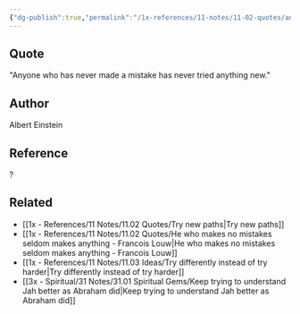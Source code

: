 ```yaml
---
{"dg-publish":true,"permalink":"/1x-references/11-notes/11-02-quotes/anyone-who-has-never-made-a-mistake-has-never-tried-anything-new-albert-einstein/","title":"Anyone who has never made a mistake has never tried anything new - Albert Einstein","created":"2023-09-17T23:20:50.000+03:00","updated":"2024-02-14T20:18:46.879+03:00"}
---
```



## Quote
"Anyone who has never made a mistake has never tried anything new."

## Author
Albert Einstein

## Reference
?

## Related
- [[1x - References/11 Notes/11.02 Quotes/Try new paths\|Try new paths]]
- [[1x - References/11 Notes/11.02 Quotes/He who makes no mistakes seldom makes anything - Francois Louw\|He who makes no mistakes seldom makes anything - Francois Louw]]
- [[1x - References/11 Notes/11.03 Ideas/Try differently instead of try harder\|Try differently instead of try harder]]
- [[3x - Spiritual/31 Notes/31.01 Spiritual Gems/Keep trying to understand Jah better as Abraham did\|Keep trying to understand Jah better as Abraham did]]